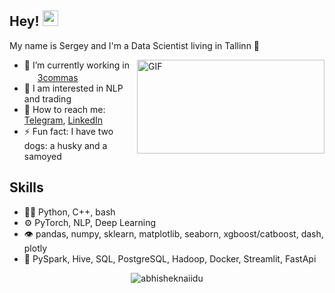 
## Hey! <img src="https://media.giphy.com/media/hvRJCLFzcasrR4ia7z/giphy.gif" width="25px">
My name is Sergey and I'm a Data Scientist living in Tallinn 🌆

<img align="right" alt="GIF" src="https://github.com/abhisheknaiidu/abhisheknaiidu/blob/master/code.gif?raw=true" width="300" height="150" />

- 🔭 I’m currently working in <img src="https://hsto.org/getpro/moikrug/uploads/company/100/006/912/8/logo/9bbd356411a0c3a48ac43b1ecfbfb527.png" width="17px"> [3commas](https://3commas.io/)
- 🤔 I am interested in NLP and trading
- 💬 How to reach me: [Telegram](https://t.me/slgero), [LinkedIn](https://www.linkedin.com/in/sergey-savvov/)
- ⚡ Fun fact: I have two dogs: a husky and a samoyed

## Skills
- 👨‍💻 Python, C++, bash
- ⚙️ PyTorch, NLP, Deep Learning
- 👁️ pandas, numpy, sklearn, matplotlib, seaborn, xgboost/catboost, dash, plotly
- 💽 PySpark, Hive, SQL, PostgreSQL, Hadoop, Docker, Streamlit, FastApi

<p align="center"> <img src="https://github-readme-stats.vercel.app/api?username=slgero&show_icons=true&hide_border=true&theme=gotham" alt="abhisheknaiidu" />
